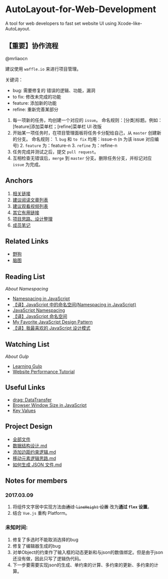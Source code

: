 # AutoLayout-for-Web-Development
A tool for web developers to fast set website UI using Xcode-like-AutoLayout.

## 【重要】协作流程

@mrliaocn 

建议使用 `waffle.io` 来进行项目管理。

关键词：
- bug: 需要修复的 错误的逻辑、功能，漏洞
- to fix: 修改未完成的功能
- feature: 添加新的功能
- refine: 重新完善某部分

1. 每一项新的任务，均创建一个对应的 `issue`。
	命名规则：[分类]标题。例如：[feature]添加菜单栏；[refine]菜单栏 UI 改版
2. 开始某一项任务时，在项目管理面板将任务卡分配给自己，从 `master` 创建新的分支。
	命名规则：
		1. `bug` 和 `to fix` 均用：issue-n (n 为该 issue 对应编号)
		2. `feature` 为：feature-n
		3. `refine` 为：refine-n
3. 任务完成并测试之后，提交 `pull request`。
4. 互相检查无错误后，`merge` 到 `master` 分支。删除任务分支，并标记对应 `issue` 为完成。

## Anchors

1. [相关链接](#related-links)
2. [建议阅读文章列表](#reading-list)
3. [建议观看视频列表](#watching-list)
4. [其它有用链接](#useful-links)
5. [项目思路、设计整理](#project-design)
6. [成员笔记](#notes-for-members)

## Related Links

- [野狗](https://www.wilddog.com/)
- [脑图](http://naotu.baidu.com/file/0df7e13496239b2a408d2c39e34529bb?token=074797cde5554e91)


## Reading List

*About Namespacing*
- [Namespacing in JavaScript](https://javascriptweblog.wordpress.com/2010/12/07/namespacing-in-javascript/)
- [【译】JavaScript 中的命名空间(Namespacing in JavaScript)](http://chengkang.me/2016/06/21/Namespacing%20in%20JavaScript/)
- [JavaScript Namespacing](http://peter.michaux.ca/articles/javascript-namespacing)
- [【译】JavaScript 命名空间](http://chengkang.me/2016/06/28/javascript-namespace-by-michaux/)
- [My Favorite JavaScript Design Pattern](https://www.sitepoint.com/my-favorite-javascript-design-pattern/)
- [【译】我最喜欢的 JavaScript 设计模式](http://chengkang.me/2016/07/02/my-favorite-javascript-pattern/)

## Watching List

*About Gulp*
- [Learning Gulp](https://www.youtube.com/playlist?list=PLLnpHn493BHE2RsdyUNpbiVn-cfuV7Fos)
- [Website Performance Tutorial](https://www.youtube.com/watch?v=aD94FQ-WsIg&list=PLLnpHn493BHGpGXukqYsxwQw3ziW3uti6)


## Useful Links
- [drag: DataTransfer](https://developer.mozilla.org/en-US/docs/Web/API/DataTransfer)
- [Browser Window Size in JavaScript](http://www.javascripter.net/faq/browserw.htm)
- [Key Values](https://developer.mozilla.org/zh-CN/docs/Web/API/KeyboardEvent/key/Key_Values)

## Project Design
- [全部文件](https://github.com/LahK/AutoLayout-for-Web-Development/tree/master/design-docs)
- [数据结构设计.md](https://github.com/LahK/AutoLayout-for-Web-Development/blob/master/design-docs/%E6%95%B0%E6%8D%AE%E7%BB%93%E6%9E%84%E8%AE%BE%E8%AE%A1.md)
- [添加边距约束逻辑.md](https://github.com/LahK/AutoLayout-for-Web-Development/blob/master/design-docs/%E6%B7%BB%E5%8A%A0%E8%BE%B9%E8%B7%9D%E7%BA%A6%E6%9D%9F%E9%80%BB%E8%BE%91%E8%AE%BE%E8%AE%A1.md)
- [移动元素逻辑思路.md](https://github.com/LahK/AutoLayout-for-Web-Development/blob/master/design-docs/%E7%A7%BB%E5%8A%A8%E5%85%83%E7%B4%A0%E9%80%BB%E8%BE%91%E6%80%9D%E8%B7%AF.md)
- [如何生成 JSON 文件.md](https://github.com/LahK/AutoLayout-for-Web-Development/blob/master/design-docs/%E5%A6%82%E4%BD%95%E7%94%9F%E6%88%90%20JSON%20%E6%96%87%E4%BB%B6.md)
	
## Notes for members
### 2017.03.09
1. 将组件文字居中实现方法由~~通过 `lineHeight` 设置~~ 改为**通过 `flex` 设置**。
2. 结合 `Vue.js` 重构 Platform。

### 未知时间:
1. 修复了多选时不能取消选择的bug
2. 修复了编辑器生成的bug
3. 对单Object的约束作了输入框的动态更新和与json的数值绑定。但是由于json还没有做，因此只写了逻辑伪代码。
4. 下一步要需要实现json的生成、单约束的计算、多约束的更新、多约束的计算。
